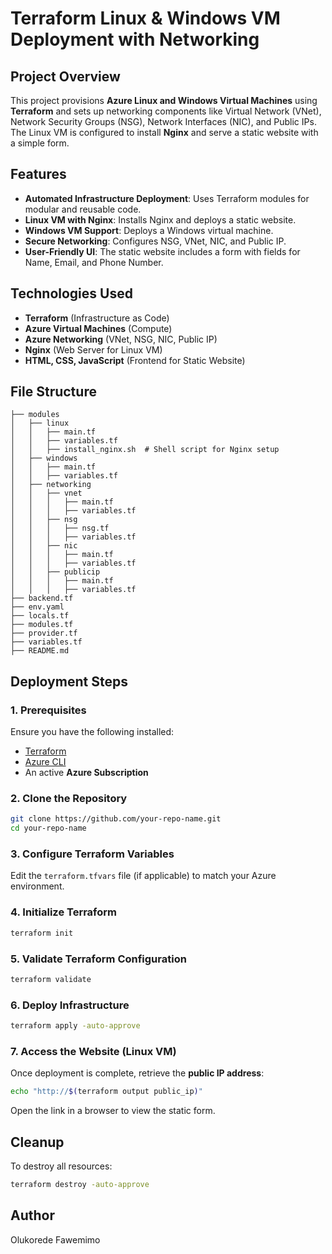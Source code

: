 # Terraform Linux & Windows VM Deployment with Networking

## Project Overview
This project provisions **Azure Linux and Windows Virtual Machines** using **Terraform** and sets up networking components like Virtual Network (VNet), Network Security Groups (NSG), Network Interfaces (NIC), and Public IPs. The Linux VM is configured to install **Nginx** and serve a static website with a simple form.

## Features
- **Automated Infrastructure Deployment**: Uses Terraform modules for modular and reusable code.
- **Linux VM with Nginx**: Installs Nginx and deploys a static website.
- **Windows VM Support**: Deploys a Windows virtual machine.
- **Secure Networking**: Configures NSG, VNet, NIC, and Public IP.
- **User-Friendly UI**: The static website includes a form with fields for Name, Email, and Phone Number.

## Technologies Used
- **Terraform** (Infrastructure as Code)
- **Azure Virtual Machines** (Compute)
- **Azure Networking** (VNet, NSG, NIC, Public IP)
- **Nginx** (Web Server for Linux VM)
- **HTML, CSS, JavaScript** (Frontend for Static Website)

## File Structure
```
├── modules
│   ├── linux
│   │   ├── main.tf
│   │   ├── variables.tf
│   │   ├── install_nginx.sh  # Shell script for Nginx setup
│   ├── windows
│   │   ├── main.tf
│   │   ├── variables.tf
│   ├── networking
│   │   ├── vnet
│   │   │   ├── main.tf
│   │   │   ├── variables.tf
│   │   ├── nsg
│   │   │   ├── nsg.tf
│   │   │   ├── variables.tf
│   │   ├── nic
│   │   │   ├── main.tf
│   │   │   ├── variables.tf
│   │   ├── publicip
│   │   │   ├── main.tf
│   │   │   ├── variables.tf
├── backend.tf
├── env.yaml
├── locals.tf
├── modules.tf
├── provider.tf
├── variables.tf
├── README.md
```

## Deployment Steps
### **1. Prerequisites**
Ensure you have the following installed:
- [Terraform](https://developer.hashicorp.com/terraform/downloads)
- [Azure CLI](https://learn.microsoft.com/en-us/cli/azure/install-azure-cli)
- An active **Azure Subscription**

### **2. Clone the Repository**
```bash
git clone https://github.com/your-repo-name.git
cd your-repo-name
```

### **3. Configure Terraform Variables**
Edit the `terraform.tfvars` file (if applicable) to match your Azure environment.

### **4. Initialize Terraform**
```bash
terraform init
```

### **5. Validate Terraform Configuration**
```bash
terraform validate
```

### **6. Deploy Infrastructure**
```bash
terraform apply -auto-approve
```

### **7. Access the Website (Linux VM)**
Once deployment is complete, retrieve the **public IP address**:
```bash
echo "http://$(terraform output public_ip)"
```
Open the link in a browser to view the static form.

## Cleanup
To destroy all resources:
```bash
terraform destroy -auto-approve
```

## Author
Olukorede Fawemimo
